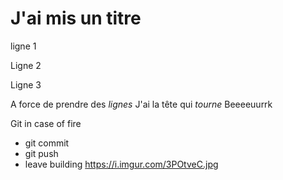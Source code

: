 
# J'ai mis un titre

ligne 1

Ligne 2

Ligne 3

A force de prendre des *lignes*
J'ai la tête qui *tourne*
Beeeeuurrk

Git in case of fire
*  git commit
*  git push
*  leave building
https://i.imgur.com/3POtveC.jpg

